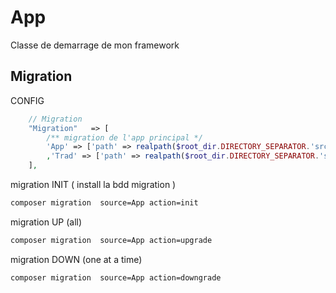 # App
Classe de demarrage de mon framework


## Migration 

CONFIG 
```php 
    // Migration
    "Migration"   => [
        /** migration de l'app principal */
        'App' => ['path' => realpath($root_dir.DIRECTORY_SEPARATOR.'src'.DIRECTORY_SEPARATOR.'migration'.DIRECTORY_SEPARATOR), 'name' => 'App']
        ,'Trad' => ['path' => realpath($root_dir.DIRECTORY_SEPARATOR.'src'.DIRECTORY_SEPARATOR.'trad'.DIRECTORY_SEPARATOR), 'name' => 'Trad']
    ],
```

migration INIT ( install la bdd migration )
```bash 
composer migration  source=App action=init 
```
migration UP (all)
```bash 
composer migration  source=App action=upgrade 
```
migration DOWN (one at a time)
```bash 
composer migration  source=App action=downgrade 
```
